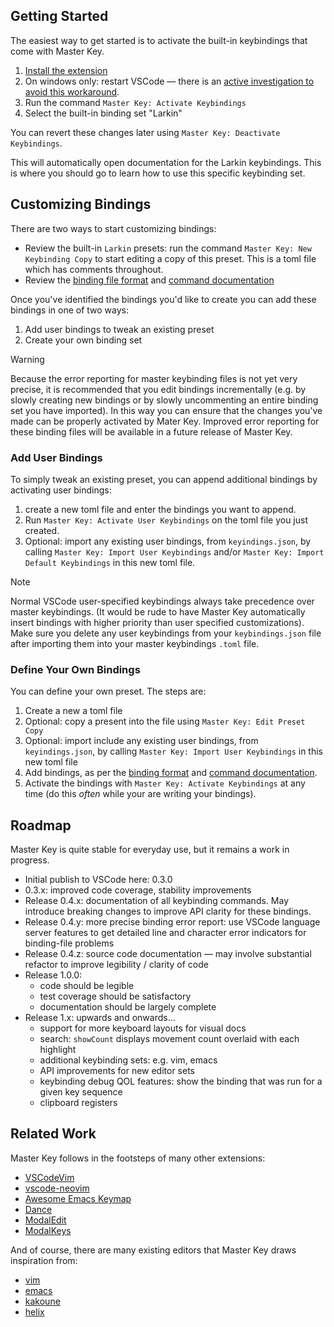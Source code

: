 ## Getting Started

<!-- TODO: inject text from readme here rather than copy/pasting -->
The easiest way to get started is to activate the built-in keybindings that come with Master Key.

1. [Install the extension](https://marketplace.visualstudio.com/items?itemName=haberdashPI.master-key)
2. On windows only: restart VSCode — there is an [active investigation to avoid this workaround](https://github.com/haberdashPI/vscode-master-key/issues/51).
3. Run the command `Master Key: Activate Keybindings`
4. Select the built-in binding set "Larkin"

You can revert these changes later using `Master Key: Deactivate Keybindings`.

This will automatically open documentation for the Larkin keybindings. This is where you should go to learn how to use this specific keybinding set.

## Customizing Bindings

There are two ways to start customizing bindings:

- Review the built-in `Larkin` presets: run the command `Master Key: New Keybinding Copy` to start editing a copy of this preset. This is a toml file which has comments throughout.
- Review the [binding file format](/bindings/index) and [command documentation](/commands/index)
<!-- TODO: Insert link here -->

Once you've identified the bindings you'd like to create you can add these bindings in one of two ways:

1. Add user bindings to tweak an existing preset
2. Create your own binding set

> [!WARNING]
> Because the error reporting for master keybinding files is not yet very precise, it is recommended that you edit bindings incrementally (e.g. by slowly creating new bindings or by slowly uncommenting an entire binding set you have imported). In this way you can ensure that the changes you've made can be properly activated by Mater Key. Improved error reporting for these binding files will be available in a future release of Master Key.

### Add User Bindings

To simply tweak an existing preset, you can append additional bindings by activating user bindings:

1. create a new toml file and enter the bindings you want to append.
2. Run `Master Key: Activate User Keybindings` on the toml file you just created.
3. Optional: import any existing user bindings, from `keyindings.json`, by calling `Master Key: Import User Keybindings` and/or `Master Key: Import Default Keybindings` in this new toml file.

> [!NOTE]
> Normal VSCode user-specified keybindings always take precedence over master keybindings. (It would be rude to have Master Key automatically insert bindings with higher priority than user specified customizations). Make sure you delete any user keybindings from your `keybindings.json` file after importing them into your master keybindings `.toml` file.

### Define Your Own Bindings

You can define your own preset. The steps are:

1. Create a new a toml file
2. Optional: copy a present into the file using `Master Key: Edit Preset Copy`
3. Optional: import include any existing user bindings, from `keyindings.json`, by calling `Master Key: Import User Keybindings` in this new toml file
4. Add bindings, as per the [binding format](TODO) and [command documentation](TODO).
5. Activate the bindings with `Master Key: Activate Keybindings` at any time (do this *often* while your are writing your bindings).

## Roadmap

Master Key is quite stable for everyday use, but it remains a work in progress.

- Initial publish to VSCode here: 0.3.0
- 0.3.x: improved code coverage, stability improvements
- Release 0.4.x: documentation of all keybinding commands. May introduce breaking changes to improve API clarity for these bindings.
- Release 0.4.y: more precise binding error report: use VSCode language server features to
  get detailed line and character error indicators for binding-file problems
- Release 0.4.z: source code documentation — may involve substantial refactor to improve legibility / clarity of code
- Release 1.0.0:
    - code should be legible
    - test coverage should be satisfactory
    - documentation should be largely complete
- Release 1.x: upwards and onwards...
  - support for more keyboard layouts for visual docs
  - search: `showCount` displays movement count overlaid with each highlight
  - additional keybinding sets: e.g. vim, emacs
  - API improvements for new editor sets
  - keybinding debug QOL features: show the binding that was run for a given key sequence
  - clipboard registers

## Related Work

Master Key follows in the footsteps of many other extensions:

- [VSCodeVim](https://github.com/VSCodeVim/Vim)
- [vscode-neovim](https://github.com/asvetliakov/vscode-neovim)
- [Awesome Emacs Keymap](https://github.com/whitphx/vscode-emacs-mcx)
- [Dance](https://github.com/71/dance)
- [ModalEdit](https://github.com/johtela/vscode-modaledit)
- [ModalKeys](https://github.com/haberdashPI/vscode-modal-keys)

And of course, there are many existing editors that Master Key draws inspiration from:

- [vim](https://www.vim.org/)
- [emacs](https://www.gnu.org/software/emacs/)
- [kakoune](https://github.com/mawww/kakoune)
- [helix](https://helix-editor.com/)
